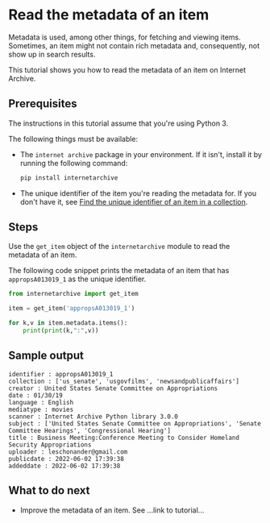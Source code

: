 # Read the metadata of an item

Metadata is used, among other things, for fetching and viewing items. Sometimes, an item might not contain rich metadata and, consequently, not show up in search results.

This tutorial shows you how to read the metadata of an item on Internet Archive.

## Prerequisites 

The instructions in this tutorial assume that you're using Python 3.

The following things must be available:

- The `internet archive` package in your environment. If it isn't, install it by running the following command:

    ```python
    pip install internetarchive
    ```
  
- The unique identifier of the item you're reading the metadata for. If you don't have it, see [Find the unique identifier of an item in a collection](tutorial-find-identifier-item.md).

## Steps

Use the `get_item` object of the `internetarchive` module to read the metadata of an item.

The following code snippet prints the metadata of an item that has `appropsA013019_1` as the unique identifier.

```python
from internetarchive import get_item

item = get_item('appropsA013019_1')

for k,v in item.metadata.items():
    print(print(k,":",v))
```

## Sample output

```
identifier : appropsA013019_1
collection : ['us_senate', 'usgovfilms', 'newsandpublicaffairs']
creator : United States Senate Committee on Appropriations
date : 01/30/19
language : English
mediatype : movies
scanner : Internet Archive Python library 3.0.0
subject : ['United States Senate Committee on Appropriations', 'Senate Committee Hearings', 'Congressional Hearing']
title : Business Meeting:Conference Meeting to Consider Homeland Security Appropriations
uploader : leschonander@gmail.com
publicdate : 2022-06-02 17:39:38
addeddate : 2022-06-02 17:39:38
```

## What to do next

-  Improve the metadata of an item. See ...link to tutorial...
